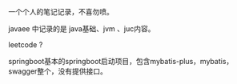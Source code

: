 一个个人的笔记记录，不喜勿喷。

javaee 中记录的是 java基础、jvm 、juc内容。

leetcode ?

springboot基本的springboot启动项目，包含mybatis-plus，mybatis，swagger整个，没有提供接口。